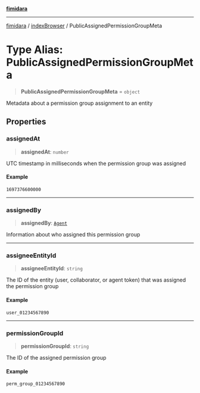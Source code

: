 [**fimidara**](../../README.md)

***

[fimidara](../../modules.md) / [indexBrowser](../README.md) / PublicAssignedPermissionGroupMeta

# Type Alias: PublicAssignedPermissionGroupMeta

> **PublicAssignedPermissionGroupMeta** = `object`

Metadata about a permission group assignment to an entity

## Properties

### assignedAt

> **assignedAt**: `number`

UTC timestamp in milliseconds when the permission group was assigned

#### Example

```
1697376600000
```

***

### assignedBy

> **assignedBy**: [`Agent`](Agent.md)

Information about who assigned this permission group

***

### assigneeEntityId

> **assigneeEntityId**: `string`

The ID of the entity (user, collaborator, or agent token) that was assigned the permission group

#### Example

```
user_01234567890
```

***

### permissionGroupId

> **permissionGroupId**: `string`

The ID of the assigned permission group

#### Example

```
perm_group_01234567890
```
